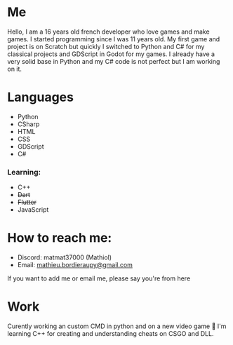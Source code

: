 # Me
Hello, I am a 16 years old french developer who love games and make games. I started programming since I was 11 years old. My first game and project is on Scratch but quickly I switched to Python and C# for my classical projects and GDScript in Godot for my games. I already have a very solid base in Python and my C# code is not perfect but I am working on it. 

# Languages
- Python
- CSharp
- HTML
- CSS
- GDScript
- C#
### Learning:
- C++
- ~~Dart~~
- ~~Flutter~~
- JavaScript
# How to reach me: 
  - Discord: matmat37000 (Mathiol)
  - Email: mathieu.bordieraupy@gmail.com

If you want to add me or email me, please say you're from here
# Work
Curently working an custom CMD in python and on a new video game 👀
I'm learning C++ for creating and understanding cheats on CSGO and DLL.


<!-- - 💞️ I’m looking to collaborate on ... -->
<!---
matmat37000/matmat37000 is a ✨ special ✨ repository because its `README.md` (this file) appears on your GitHub profile.
You can click the Preview link to take a look at your changes.
--->
